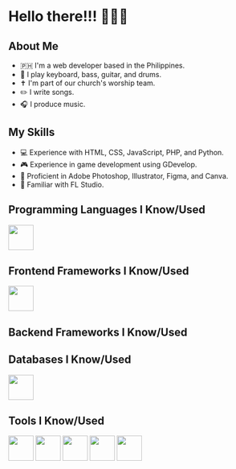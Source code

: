 <link rel="stylesheet" type='text/css' href="https://cdn.jsdelivr.net/gh/devicons/devicon@latest/devicon.min.css" />

<style>
    i{
        font-size: 50px;
    }

    img{
        height: 50px;
    }
</style>

# Hello there!!! 👋👋👋

## About Me

- 🇵🇭 I'm a web developer based in the Philippines.
- 🎹 I play keyboard, bass, guitar, and drums.
- ✝️ I'm part of our church's worship team.
- ✏️ I write songs.
- 🎧 I produce music.

## My Skills

- 💻 Experience with HTML, CSS, JavaScript, PHP, and Python.
- 🎮 Experience in game development using GDevelop.
- 🎨 Proficient in Adobe Photoshop, Illustrator, Figma, and Canva.
- 🎵 Familiar with FL Studio.

## Programming Languages I Know/Used

<i class="devicon-javascript-plain colored"></i>
<i class="devicon-php-plain colored"></i>
<img src="https://cdn.jsdelivr.net/gh/devicons/devicon@latest/icons/python/python-original.svg" />

## Frontend Frameworks I Know/Used

<img src="https://cdn.jsdelivr.net/gh/devicons/devicon@latest/icons/svelte/svelte-original.svg" />
<i class="devicon-react-original colored"></i>
<i class="devicon-tailwindcss-original colored"></i>

## Backend Frameworks I Know/Used

<i class="devicon-fastapi-plain" alt='fastapi'></i>

## Databases I Know/Used

<i class="devicon-mysql-original"></i>
<i class="devicon-sqlite-plain"></i>
<img src='https://seeklogo.com/images/S/supabase-logo-DCC676FFE2-seeklogo.com.png' />

## Tools I Know/Used

<img src="https://cdn.jsdelivr.net/gh/devicons/devicon@latest/icons/vscode/vscode-original.svg" />  
<img src="https://cdn.jsdelivr.net/gh/devicons/devicon@latest/icons/photoshop/photoshop-original.svg" />
<img src="https://cdn.jsdelivr.net/gh/devicons/devicon@latest/icons/illustrator/illustrator-plain.svg" />
<img src="https://cdn.jsdelivr.net/gh/devicons/devicon@latest/icons/canva/canva-original.svg" />
<i class="devicon-gimp-plain"></i>
<i class="devicon-inkscape-plain"></i>
<img src='https://www.pngfind.com/pngs/m/4-49885_fl-studio-logo-png-transparent-png.png'>
